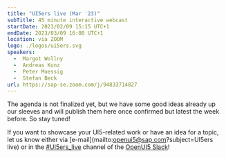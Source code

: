 ```yaml
---
title: "UI5ers live (Mar '23)"
subTitle: 45 minute interactive webcast
startDate: 2023/02/09 15:15 UTC+1
endDate: 2023/03/09 16:00 UTC+1
location: via ZOOM
logo: ./logos/ui5ers.svg
speakers:
  -  Margot Wollny
  -  Andreas Kunz
  -  Peter Muessig
  -  Stefan Beck
url: https://sap-se.zoom.com/j/94833714827
---
```

The agenda is not finalized yet, but we have some good ideas already up our sleeves and will publish them here once confirmed but latest the week before. So stay tuned!

If you want to showcase your UI5-related work or have an idea for a topic, let us know either via [e-mail](mailto:openui5@sap.com?subject=UI5ers live) or in the 
[#UI5ers_live](https://openui5.slack.com/archives/C01CP60AAN7) channel of the [OpenUI5 Slack](https://ui5-slack-invite.cfapps.eu10.hana.ondemand.com/)!
